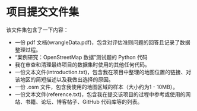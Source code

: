 # 项目提交文件集

该文件集包含了一下内容：
- 一份 pdf 文档(wrangleData.pdf)，包含对评估准则问题的回答且记录了数据整理过程。
- “案例研究：OpenStreetMap 数据”测试题的 Python 代码
- 我在审查和清理最终项目的数据集时使用的其他任何代码。
- 一份文本文件(introduction.txt)，包含我在项目中整理的地图位置的链接、对该地区的简短描述以及我做出选择的原因。
- 一份 .osm 文件，包含我使用的地图区域的样本（大小约为1 - 10MB）。
- 一份文本文件(reference.txt)，包含我在提交该项目的过程中参考或使用的网站、书籍、论坛、博客帖子、GitHub 代码库等的列表。
